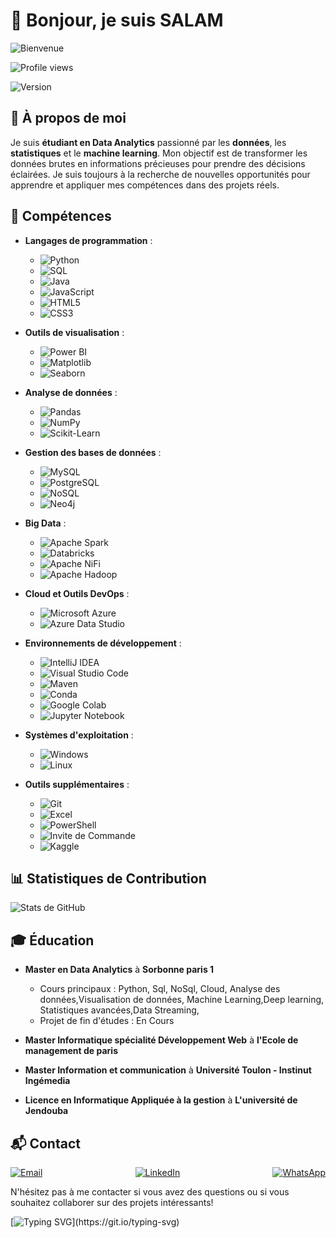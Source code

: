 # 👋 Bonjour, je suis **SALAM** 

<img src="https://media0.giphy.com/media/v1.Y2lkPTc5MGI3NjExbm9vOXNvN3p0bmp1OW9zdWNqdTlrMDkyc2p1cnZsYW1lazlqbzdwOSZlcD12MV9pbnRlcm5hbF9naWZfYnlfaWQmY3Q9Zw/M9kgjEsLG6LMbYC9dl/200.webp" alt="Bienvenue">

![Profile views](https://komarev.com/ghpvc/?username=mslouma88)

![Version](https://img.shields.io/badge/version-1.0-blue.svg)

## 🌟 À propos de moi

Je suis **étudiant en Data Analytics** passionné par les **données**, les **statistiques** et le **machine learning**. Mon objectif est de transformer les données brutes en informations précieuses pour prendre des décisions éclairées. Je suis toujours à la recherche de nouvelles opportunités pour apprendre et appliquer mes compétences dans des projets réels.

## 🔧 Compétences

- **Langages de programmation** : 
  - ![Python](https://img.shields.io/badge/Python-3776AB?style=for-the-badge&logo=python&logoColor=white) 
  - ![SQL](https://img.shields.io/badge/SQL-4479A1?style=for-the-badge&logo=postgresql&logoColor=white)
  - ![Java](https://img.shields.io/badge/Java-007396?style=for-the-badge&logo=java&logoColor=white)
  - ![JavaScript](https://img.shields.io/badge/JavaScript-F7DF1E?style=for-the-badge&logo=javascript&logoColor=black)
  - ![HTML5](https://img.shields.io/badge/HTML5-E34F26?style=for-the-badge&logo=html5&logoColor=white)
  - ![CSS3](https://img.shields.io/badge/CSS3-1572B6?style=for-the-badge&logo=css3&logoColor=white)
- **Outils de visualisation** : 

  - ![Power BI](https://img.shields.io/badge/Power%20BI-F2C811?style=for-the-badge&logo=power-bi&logoColor=white) 
  - ![Matplotlib](https://img.shields.io/badge/Matplotlib-3776AB?style=for-the-badge&logo=python&logoColor=white) 
  - ![Seaborn](https://img.shields.io/badge/Seaborn-3776AB?style=for-the-badge&logo=python&logoColor=white)
- **Analyse de données** : 
  - ![Pandas](https://img.shields.io/badge/Pandas-150458?style=for-the-badge&logo=pandas&logoColor=white) 
  - ![NumPy](https://img.shields.io/badge/NumPy-013243?style=for-the-badge&logo=numpy&logoColor=white) 
  - ![Scikit-Learn](https://img.shields.io/badge/Scikit--Learn-F7931E?style=for-the-badge&logo=scikit-learn&logoColor=white)
- **Gestion des bases de données** : 
  - ![MySQL](https://img.shields.io/badge/MySQL-4479A1?style=for-the-badge&logo=mysql&logoColor=white) 
  - ![PostgreSQL](https://img.shields.io/badge/PostgreSQL-336791?style=for-the-badge&logo=postgresql&logoColor=white)
  - ![NoSQL](https://img.shields.io/badge/NoSQL-E91E63?style=for-the-badge&logo=nosql&logoColor=white)
  - ![Neo4j](https://img.shields.io/badge/Neo4j-008CC1?style=for-the-badge&logo=neo4j&logoColor=white)
- **Big Data** : 
  - ![Apache Spark](https://img.shields.io/badge/Apache%20Spark-E25A1C?style=for-the-badge&logo=apache-spark&logoColor=white)
  - ![Databricks](https://img.shields.io/badge/Databricks-FF3621?style=for-the-badge&logo=databricks&logoColor=white)
  - ![Apache NiFi](https://img.shields.io/badge/Apache%20NiFi-003A70?style=for-the-badge&logo=apache-nifi&logoColor=white)
  - ![Apache Hadoop](https://img.shields.io/badge/Apache%20Hadoop-66CCFF?style=for-the-badge&logo=apache-hadoop&logoColor=black)
- **Cloud et Outils DevOps** :
  - ![Microsoft Azure](https://img.shields.io/badge/Microsoft%20Azure-0078D4?style=for-the-badge&logo=microsoft-azure&logoColor=white)
  - ![Azure Data Studio](https://img.shields.io/badge/Azure%20Data%20Studio-0078D4?style=for-the-badge&logo=microsoft-azure&logoColor=white)
- **Environnements de développement** :
  - ![IntelliJ IDEA](https://img.shields.io/badge/IntelliJ%20IDEA-000000?style=for-the-badge&logo=intellij-idea&logoColor=white)
  - ![Visual Studio Code](https://img.shields.io/badge/Visual%20Studio%20Code-007ACC?style=for-the-badge&logo=visual-studio-code&logoColor=white)
  - ![Maven](https://img.shields.io/badge/Maven-C71A36?style=for-the-badge&logo=apache-maven&logoColor=white)
  - ![Conda](https://img.shields.io/badge/Conda-44A833?style=for-the-badge&logo=anaconda&logoColor=white)
  - ![Google Colab](https://img.shields.io/badge/Google%20Colab-F9AB00?style=for-the-badge&logo=google-colab&logoColor=white)
  - ![Jupyter Notebook](https://img.shields.io/badge/Jupyter%20Notebook-F37626?style=for-the-badge&logo=jupyter&logoColor=white)
- **Systèmes d'exploitation** :
  - ![Windows](https://img.shields.io/badge/Windows-0078D6?style=for-the-badge&logo=windows&logoColor=white)
  - ![Linux](https://img.shields.io/badge/Linux-FCC624?style=for-the-badge&logo=linux&logoColor=black)
- **Outils supplémentaires** : 
  - ![Git](https://img.shields.io/badge/Git-F05032?style=for-the-badge&logo=git&logoColor=white) 
  - ![Excel](https://img.shields.io/badge/Excel-217346?style=for-the-badge&logo=microsoft-excel&logoColor=white) 
  - ![PowerShell](https://img.shields.io/badge/PowerShell-5391FE?style=for-the-badge&logo=powershell&logoColor=white) 
  - ![Invite de Commande](https://img.shields.io/badge/Invite%20de%20Commande-1A1A1A?style=for-the-badge&logo=windows-terminal&logoColor=white) 
  - ![Kaggle](https://img.shields.io/badge/Kaggle-20BEFF?style=for-the-badge&logo=kaggle&logoColor=white)
 
## 📊 Statistiques de Contribution

![Stats de GitHub](https://github-readme-stats.vercel.app/api?username=mslouma88&show_icons=true&theme=radical)


## 🎓 Éducation

- **Master en Data Analytics** à **Sorbonne paris 1**
  - Cours principaux : Python, Sql, NoSql, Cloud, Analyse des données,Visualisation de données, Machine Learning,Deep learning, Statistiques avancées,Data Streaming,
  - Projet de fin d'études : En Cours

- **Master Informatique spécialité Développement Web** à **l'Ecole de management de paris**

- **Master Information et communication** à **Université Toulon - Instinut Ingémedia**

- **Licence en Informatique Appliquée à la gestion** à **L'université de Jendouba**

## 📬 Contact


<div style="display: flex; justify-content: space-between;">
  <div>
    <a href="mailto:salam.mejri@gmail.com">
      <img src="https://img.shields.io/badge/Email-D14836?style=for-the-badge&logo=gmail&logoColor=white" alt="Email">
    </a>
  </div>
  <div>
    <a href="https://www.linkedin.com/in/salam-mejri/">
      <img src="https://img.shields.io/badge/LinkedIn-0077B5?style=for-the-badge&logo=linkedin&logoColor=white" alt="LinkedIn">
    </a>
  </div>
  <div>
    <a href="https://wa.me/">
      <img src="https://img.shields.io/badge/WhatsApp-25D366?style=for-the-badge&logo=whatsapp&logoColor=white" alt="WhatsApp">
    </a>
  </div>
</div>


N'hésitez pas à me contacter si vous avez des questions ou si vous souhaitez collaborer sur des projets intéressants!

[![Typing SVG](https://readme-typing-svg.demolab.com?font=Fira+Code&size=18&pause=1000&random=false&width=435&lines=Merci+d'avoir+visit%C3%A9+mon+profil+Github+!)](https://git.io/typing-svg)
